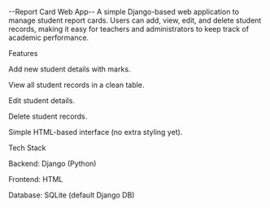 --Report Card Web App--
A simple Django-based web application to manage student report cards.
Users can add, view, edit, and delete student records, making it easy for teachers and administrators to keep track of academic performance.

Features

Add new student details with marks.

View all student records in a clean table.

Edit student details.

Delete student records.

Simple HTML-based interface (no extra styling yet).

Tech Stack

Backend: Django (Python)

Frontend: HTML

Database: SQLite (default Django DB)